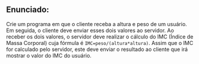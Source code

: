 ## Enunciado:

Crie um programa em que o cliente receba a altura e peso de um usuário. Em seguida, o cliente deve enviar esses dois valores ao servidor. Ao receber os dois valores, o servidor deve realizar o cálculo do IMC (Índice de Massa Corporal) cuja fórmula é `IMC=peso/(altura*altura)`. Assim que o IMC for calculado pelo servidor, este deve enviar o resultado ao cliente que irá mostrar o valor do IMC do usuário.
